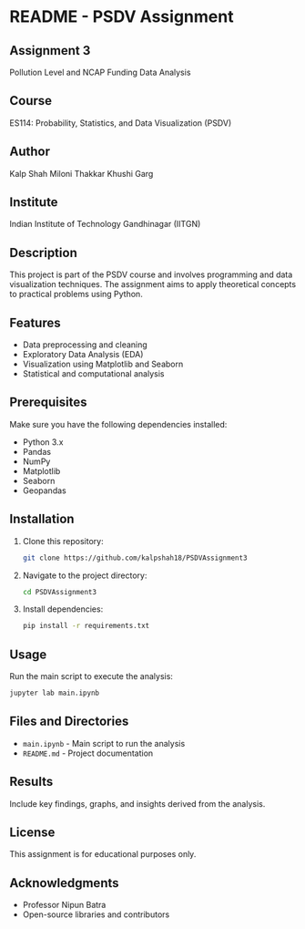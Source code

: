 # README - PSDV Assignment

## Assignment 3
Pollution Level and NCAP Funding Data Analysis

## Course
ES114: Probability, Statistics, and Data Visualization (PSDV)

## Author
Kalp Shah
Miloni Thakkar
Khushi Garg

## Institute
Indian Institute of Technology Gandhinagar (IITGN)

## Description
This project is part of the PSDV course and involves programming and data visualization techniques. The assignment aims to apply theoretical concepts to practical problems using Python.

## Features
- Data preprocessing and cleaning
- Exploratory Data Analysis (EDA)
- Visualization using Matplotlib and Seaborn
- Statistical and computational analysis

## Prerequisites
Make sure you have the following dependencies installed:
- Python 3.x
- Pandas
- NumPy
- Matplotlib
- Seaborn
- Geopandas

## Installation
1. Clone this repository:
   ```bash
   git clone https://github.com/kalpshah18/PSDVAssignment3
   ```
2. Navigate to the project directory:
   ```bash
   cd PSDVAssignment3
   ```
3. Install dependencies:
   ```bash
   pip install -r requirements.txt
   ```

## Usage
Run the main script to execute the analysis:
```bash
jupyter lab main.ipynb
```

## Files and Directories
- `main.ipynb` - Main script to run the analysis
- `README.md` - Project documentation

## Results
Include key findings, graphs, and insights derived from the analysis.

## License
This assignment is for educational purposes only.

## Acknowledgments
- Professor Nipun Batra
- Open-source libraries and contributors